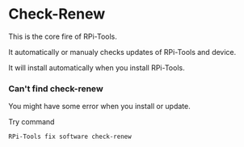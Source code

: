 # Check-Renew

This is the core fire of RPi-Tools.

It automatically or manualy checks updates of RPi-Tools and device.

It will install automatically when you install RPi-Tools.

### Can't find check-renew

You might have some error when you install or update.

Try command

    RPi-Tools fix software check-renew
